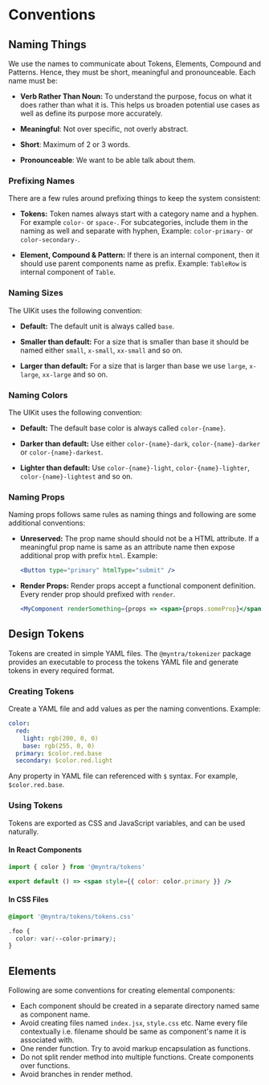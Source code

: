 # Conventions

## Naming Things

We use the names to communicate about Tokens, Elements, Compound and Patterns. Hence, they must be short, meaningful and pronounceable. Each name must be:

* **Verb Rather Than Noun:** To understand the purpose, focus on what it does rather than what it is. This helps us broaden potential use cases as well as define its purpose more accurately.

* **Meaningful**: Not over specific, not overly abstract.

* **Short**: Maximum of 2 or 3 words.

* **Pronounceable**: We want to be able talk about them.

### Prefixing Names

There are a few rules around prefixing things to keep the system consistent:

* **Tokens:** Token names always start with a category name and a hyphen. For example `color-` or `space-`. For subcategories, include them in the naming as well and separate with hyphen, Example: `color-primary-` or `color-secondary-`.

* **Element, Compound & Pattern:** If there is an internal component, then it should use parent components name as prefix. Example: `TableRow` is internal component of `Table`.

### Naming Sizes

The UIKit uses the following convention:

* **Default:** The default unit is always called `base`.

* **Smaller than default:** For a size that is smaller than base it should be named either `small`, `x-small`, `xx-small` and so on.

* **Larger than default:** For a size that is larger than base we use `large`, `x-large`, `xx-large` and so on.

### Naming Colors

The UIKit uses the following convention:

* **Default:** The default base color is always called `color-{name}`.

* **Darker than default:** Use either `color-{name}-dark`, `color-{name}-darker` or `color-{name}-darkest`.

* **Lighter than default:** Use `color-{name}-light`, `color-{name}-lighter`, `color-{name}-lightest` and so on.

### Naming Props

Naming props follows same rules as naming things and following are some additional conventions:

* **Unreserved:** The prop name should should not be a HTML attribute. If a meaningful prop name is same as an attribute name then expose additional prop with prefix `html`. Example:

  ```jsx
  <Button type="primary" htmlType="submit" />
  ```

* **Render Props:** Render props accept a functional component definition. Every render prop should prefixed with `render`.

  ```jsx
  <MyComponent renderSomething={props => <span>{props.someProp}</span>} />
  ```

## Design Tokens

Tokens are created in simple YAML files. The `@myntra/tokenizer` package provides an executable to process the tokens YAML file and generate tokens in every required format.

### Creating Tokens

Create a YAML file and add values as per the naming conventions. Example:

``` yaml
color:
  red:
    light: rgb(200, 0, 0)
    base: rgb(255, 0, 0)
  primary: $color.red.base
  secondary: $color.red.light
```

Any property in YAML file can referenced with `$` syntax. For example, `$color.red.base`.

### Using Tokens

Tokens are exported as CSS and JavaScript variables, and can be used naturally.

#### In React Components

``` jsx
import { color } from '@myntra/tokens'

export default () => <span style={{ color: color.primary }} />
```

#### In CSS Files

``` css
@import '@myntra/tokens/tokens.css'

.foo {
  color: var(--color-primary);
}
```

## Elements

Following are some conventions for creating elemental components:

* Each component should be created in a separate directory named same as component name.
* Avoid creating files named `index.jsx`, `style.css` etc. Name every file contextually i.e. filename should be same as component's name it is associated with.
* One render function. Try to avoid markup encapsulation as functions.
* Do not split render method into multiple functions. Create components over functions.
* Avoid branches in render method.

